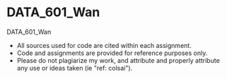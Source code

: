 # DATA_601_Wan
DATA_601_Wan

- All sources used for code are cited within each assignment.
- Code and assignments are provided for reference purposes only. 
- Please do not plagiarize my work, and attribute and properly attribute any use or ideas taken (ie "ref: colsai"). 
